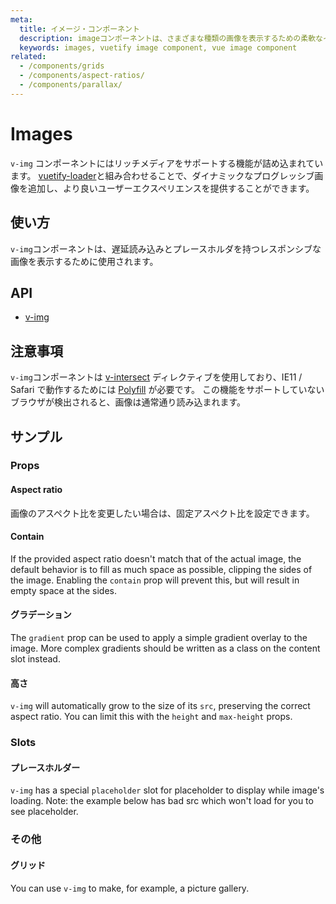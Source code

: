 ```yaml
---
meta:
  title: イメージ・コンポーネント
  description: imageコンポーネントは、さまざまな種類の画像を表示するための柔軟なインターフェイスを提供します。
  keywords: images, vuetify image component, vue image component
related:
  - /components/grids
  - /components/aspect-ratios/
  - /components/parallax/
---
```


# Images

`v-img` コンポーネントにはリッチメディアをサポートする機能が詰め込まれています。 [vuetify-loader](https://github.com/vuetifyjs/vuetify-loader)と組み合わせることで、ダイナミックなプログレッシブ画像を追加し、より良いユーザーエクスペリエンスを提供することができます。

<entry-ad />

## 使い方

`v-img`コンポーネントは、遅延読み込みとプレースホルダを持つレスポンシブな画像を表示するために使用されます。

<usage name="v-img" />

## API

- [v-img](/api/v-img)

<inline-api page="components/images" />

## 注意事項

<alert type="info">

  `v-img`コンポーネントは [v-intersect](/directives/intersect) ディレクティブを使用しており、IE11 / Safari で動作するためには [Polyfill](/directives/intersect#polyfill) が必要です。 この機能をサポートしていないブラウザが検出されると、画像は通常通り読み込まれます。

</alert>

## サンプル

### Props

#### Aspect ratio

画像のアスペクト比を変更したい場合は、固定アスペクト比を設定できます。

<example file="v-img/prop-aspect-ratio" />

#### Contain

If the provided aspect ratio doesn't match that of the actual image, the default behavior is to fill as much space as possible, clipping the sides of the image. Enabling the `contain` prop will prevent this, but will result in empty space at the sides.

<example file="v-img/prop-contain" />

#### グラデーション

The `gradient` prop can be used to apply a simple gradient overlay to the image. More complex gradients should be written as a class on the content slot instead.

<example file="v-img/prop-gradient" />

#### 高さ

`v-img` will automatically grow to the size of its `src`, preserving the correct aspect ratio. You can limit this with the `height` and `max-height` props.

<example file="v-img/prop-max-height" />

### Slots

#### プレースホルダー

`v-img` has a special `placeholder` slot for placeholder to display while image's loading. Note: the example below has bad src which won't load for you to see placeholder.

<example file="v-img/slot-placeholder" />

### その他

#### グリッド

You can use `v-img` to make, for example, a picture gallery.

<example file="v-img/misc-grid" />

<backmatter />
